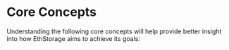 # Core Concepts

Understanding the following core concepts will help provide better insight into how EthStorage aims to achieve its goals: